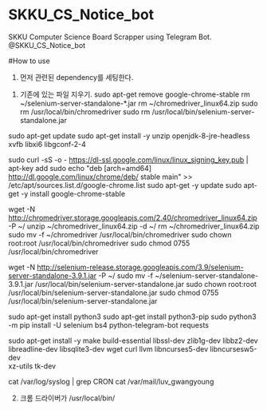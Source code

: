 # SKKU_CS_Notice_bot
SKKU Computer Science Board Scrapper using Telegram Bot. @SKKU_CS_Notice_bot

#How to use
1. 먼저 관련된 dependency를 세팅한다.
1) 기존에 있는 파일 지우기.
sudo apt-get remove google-chrome-stable
rm ~/selenium-server-standalone-*.jar
rm ~/chromedriver_linux64.zip
sudo rm /usr/local/bin/chromedriver
sudo rm /usr/local/bin/selenium-server-standalone.jar

sudo apt-get update
sudo apt-get install -y unzip openjdk-8-jre-headless xvfb libxi6 libgconf-2-4

sudo curl -sS -o - https://dl-ssl.google.com/linux/linux_signing_key.pub | apt-key add
sudo echo "deb [arch=amd64]  http://dl.google.com/linux/chrome/deb/ stable main" >> /etc/apt/sources.list.d/google-chrome.list
sudo apt-get -y update
sudo apt-get -y install google-chrome-stable

wget -N http://chromedriver.storage.googleapis.com/2.40/chromedriver_linux64.zip -P ~/
unzip ~/chromedriver_linux64.zip -d ~/
rm ~/chromedriver_linux64.zip
sudo mv -f ~/chromedriver /usr/local/bin/chromedriver
sudo chown root:root /usr/local/bin/chromedriver
sudo chmod 0755 /usr/local/bin/chromedriver

wget -N http://selenium-release.storage.googleapis.com/3.9/selenium-server-standalone-3.9.1.jar -P ~/
sudo mv -f ~/selenium-server-standalone-3.9.1.jar /usr/local/bin/selenium-server-standalone.jar
sudo chown root:root /usr/local/bin/selenium-server-standalone.jar
sudo chmod 0755 /usr/local/bin/selenium-server-standalone.jar

sudo apt-get install python3
sudo apt-get install python3-pip
sudo python3 -m pip install -U selenium bs4 python-telegram-bot requests

sudo apt-get install -y make build-essential libssl-dev zlib1g-dev libbz2-dev \
libreadline-dev libsqlite3-dev wget curl llvm libncurses5-dev libncursesw5-dev \
xz-utils tk-dev

cat /var/log/syslog | grep CRON
cat /var/mail/luv_gwangyoung 

2. 크롬 드라이버가 /usr/local/bin/ 


